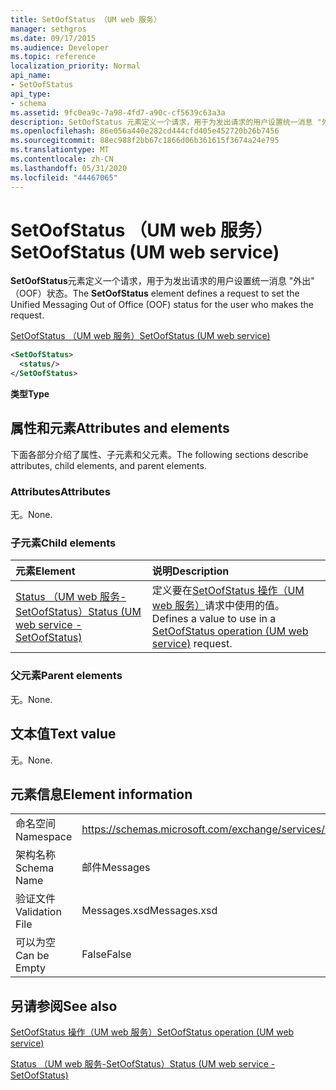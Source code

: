 ```yaml
---
title: SetOofStatus （UM web 服务）
manager: sethgros
ms.date: 09/17/2015
ms.audience: Developer
ms.topic: reference
localization_priority: Normal
api_name:
- SetOofStatus
api_type:
- schema
ms.assetid: 9fc0ea9c-7a98-4fd7-a90c-cf5639c63a3a
description: SetOofStatus 元素定义一个请求，用于为发出请求的用户设置统一消息 "外出" （OOF）状态。
ms.openlocfilehash: 86e056a440e282cd444cfd405e452720b26b7456
ms.sourcegitcommit: 88ec988f2bb67c1866d06b361615f3674a24e795
ms.translationtype: MT
ms.contentlocale: zh-CN
ms.lasthandoff: 05/31/2020
ms.locfileid: "44467065"
---
```

# <a name="setoofstatus-um-web-service"></a><span data-ttu-id="879e6-103">SetOofStatus （UM web 服务）</span><span class="sxs-lookup"><span data-stu-id="879e6-103">SetOofStatus (UM web service)</span></span>

<span data-ttu-id="879e6-104">**SetOofStatus**元素定义一个请求，用于为发出请求的用户设置统一消息 "外出" （OOF）状态。</span><span class="sxs-lookup"><span data-stu-id="879e6-104">The **SetOofStatus** element defines a request to set the Unified Messaging Out of Office (OOF) status for the user who makes the request.</span></span> 
  
[<span data-ttu-id="879e6-105">SetOofStatus （UM web 服务）</span><span class="sxs-lookup"><span data-stu-id="879e6-105">SetOofStatus (UM web service)</span></span>](setoofstatus-um-web-service.md)
  
```xml
<SetOofStatus>
  <status/>
</SetOofStatus>
```

 <span data-ttu-id="879e6-106">**类型**</span><span class="sxs-lookup"><span data-stu-id="879e6-106">**Type**</span></span>
## <a name="attributes-and-elements"></a><span data-ttu-id="879e6-107">属性和元素</span><span class="sxs-lookup"><span data-stu-id="879e6-107">Attributes and elements</span></span>

<span data-ttu-id="879e6-108">下面各部分介绍了属性、子元素和父元素。</span><span class="sxs-lookup"><span data-stu-id="879e6-108">The following sections describe attributes, child elements, and parent elements.</span></span>
  
### <a name="attributes"></a><span data-ttu-id="879e6-109">Attributes</span><span class="sxs-lookup"><span data-stu-id="879e6-109">Attributes</span></span>

<span data-ttu-id="879e6-110">无。</span><span class="sxs-lookup"><span data-stu-id="879e6-110">None.</span></span>
  
### <a name="child-elements"></a><span data-ttu-id="879e6-111">子元素</span><span class="sxs-lookup"><span data-stu-id="879e6-111">Child elements</span></span>

|<span data-ttu-id="879e6-112">**元素**</span><span class="sxs-lookup"><span data-stu-id="879e6-112">**Element**</span></span>|<span data-ttu-id="879e6-113">**说明**</span><span class="sxs-lookup"><span data-stu-id="879e6-113">**Description**</span></span>|
|:-----|:-----|
|[<span data-ttu-id="879e6-114">Status （UM web 服务-SetOofStatus）</span><span class="sxs-lookup"><span data-stu-id="879e6-114">Status (UM web service - SetOofStatus)</span></span>](status-um-web-servicesetoofstatus.md) <br/> |<span data-ttu-id="879e6-115">定义要在[SetOofStatus 操作（UM web 服务）](setoofstatus-operation-um-web-service.md)请求中使用的值。</span><span class="sxs-lookup"><span data-stu-id="879e6-115">Defines a value to use in a [SetOofStatus operation (UM web service)](setoofstatus-operation-um-web-service.md) request.</span></span>  <br/> |
   
### <a name="parent-elements"></a><span data-ttu-id="879e6-116">父元素</span><span class="sxs-lookup"><span data-stu-id="879e6-116">Parent elements</span></span>

<span data-ttu-id="879e6-117">无。</span><span class="sxs-lookup"><span data-stu-id="879e6-117">None.</span></span>
  
## <a name="text-value"></a><span data-ttu-id="879e6-118">文本值</span><span class="sxs-lookup"><span data-stu-id="879e6-118">Text value</span></span>

<span data-ttu-id="879e6-119">无。</span><span class="sxs-lookup"><span data-stu-id="879e6-119">None.</span></span>
  
## <a name="element-information"></a><span data-ttu-id="879e6-120">元素信息</span><span class="sxs-lookup"><span data-stu-id="879e6-120">Element information</span></span>

|||
|:-----|:-----|
|<span data-ttu-id="879e6-121">命名空间</span><span class="sxs-lookup"><span data-stu-id="879e6-121">Namespace</span></span>  <br/> |https://schemas.microsoft.com/exchange/services/2006/messages  <br/> |
|<span data-ttu-id="879e6-122">架构名称</span><span class="sxs-lookup"><span data-stu-id="879e6-122">Schema Name</span></span>  <br/> |<span data-ttu-id="879e6-123">邮件</span><span class="sxs-lookup"><span data-stu-id="879e6-123">Messages</span></span>  <br/> |
|<span data-ttu-id="879e6-124">验证文件</span><span class="sxs-lookup"><span data-stu-id="879e6-124">Validation File</span></span>  <br/> |<span data-ttu-id="879e6-125">Messages.xsd</span><span class="sxs-lookup"><span data-stu-id="879e6-125">Messages.xsd</span></span>  <br/> |
|<span data-ttu-id="879e6-126">可以为空</span><span class="sxs-lookup"><span data-stu-id="879e6-126">Can be Empty</span></span>  <br/> |<span data-ttu-id="879e6-127">False</span><span class="sxs-lookup"><span data-stu-id="879e6-127">False</span></span>  <br/> |
   
## <a name="see-also"></a><span data-ttu-id="879e6-128">另请参阅</span><span class="sxs-lookup"><span data-stu-id="879e6-128">See also</span></span>



[<span data-ttu-id="879e6-129">SetOofStatus 操作（UM web 服务）</span><span class="sxs-lookup"><span data-stu-id="879e6-129">SetOofStatus operation (UM web service)</span></span>](setoofstatus-operation-um-web-service.md)
  
[<span data-ttu-id="879e6-130">Status （UM web 服务-SetOofStatus）</span><span class="sxs-lookup"><span data-stu-id="879e6-130">Status (UM web service - SetOofStatus)</span></span>](status-um-web-servicesetoofstatus.md)

